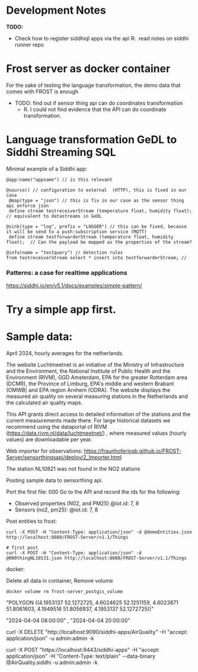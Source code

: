 # Development Notes


**TODO:**
- Check how to register siddhiql apps via the api
R:  read notes on siddhi runner repo


# Frost server as docker container
For the sake of testing the language transformation, the demo data that comes with FROST is enough

- TODO: find out if sensor thing api can do coordinates transformation 
    - R. I could not find evidence that the API can do coordinate transformation.


# Language transformation GeDL to Siddhi Streaming SQL

Minimal example of a Siddhi app:

```
@app:name("appname") // is this relevant

@source() // configuration to external  (HTTP), this is fixed in our case 
 @map(type = "json") // this is fix in our case as the sensor thing api enforce json
 define stream testreceiverStream (temperature float, humidity float); // equivalent to datastreams in GeDL

@sink(type = "log", prefix = "LOGGER") // this can be fixed, because it will be send to a push:subscription service (MQTT)
 define stream testforwarderStream (temperature float, humidity float);  // Can the payload be mapped as the properties of the stream? 

@info(name = "testquery") // detection rules
from testreceiverStream select * insert into testforwarderStream; // 
```

### Patterns: a case for realtime applications

https://siddhi.io/en/v5.1/docs/examples/simple-pattern/


# Try a simple app first.


# Sample data:


April 2024, hourly averages for the netherlands.

The website Luchtmeetnet is an initiative of the Ministry of Infrastructure and the Environment, the National Institute of Public Health and the Environment (RIVM), GGD Amsterdam, EPA for the greater Rotterdam area (DCMR), the Province of Limburg, EPA's middle and western Brabant (OMWB) and EPA region Arnhem (ODRA). The website displays the measured air quality on several measuring stations in the Netherlands and the calculated air quality maps.

This API grants direct access to detailed information of the stations and the current measurements made there. For large historical datasets we recommend using the dataportal of RIVM (https://data.rivm.nl/data/luchtmeetnet/) , where measured values ​​(hourly values) are downloadable per year.

Web importer for observations:
https://fraunhoferiosb.github.io/FROST-Server/sensorthingsapi/deploy/2_Importer.html


The station NL10821 was not found in the NO2 stations

Posting sample data to sensorthing api.

Port the first file: 000
Go to the API and record the ids for the following:
- Observed properties (N02, and PM25)
@iot.id:	7, 8
- Sensors (no2, pm25):
@iot.id:	7, 8



Post entities to frost:

```shell
curl -X POST -H "Content-Type: application/json" -d @demoEntities.json http://localhost:8080/FROST-Server/v1.1/Things

# first post
curl -X POST -H "Content-Type: application/json" -d @000thingNL10131.json http://localhost:8080/FROST-Server/v1.1/Things 
```


docker:

Delete all data in container, Remove volume

```shell 
docker volume rm frost-server_postgis_volume
``` 

"POLYGON ((4.1953137 52.1272725, 4.6024625 52.1251159, 4.6023871 51.8061603, 4.1949516 51.8056937, 4.1953137 52.1272725))"

 "2024-04-04 08:00:00" , "2024-04-04 20:00:00"

curl -X DELETE "http://localhost:9090/siddhi-apps/AirQuality" -H "accept: application/json" -u admin:admin -k

curl -X POST "https://localhost:9443/siddhi-apps" -H "accept: application/json" -H "Content-Type: text/plain" --data-binary @AirQuality.siddhi -u admin:admin -k